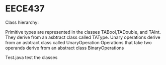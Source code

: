 # EECE437

Class hierarchy: 

Primitive types are represented in the classes TABool,TADouble, and TAInt. They derive from an asbtract class called TAType.
Unary operations derive from an asbtract class called UnaryOperation
Operations that take two operands derive from an abstract class BinaryOperations

Test.java test the classes